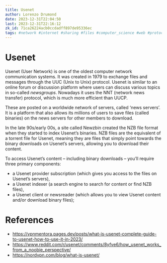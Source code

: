 ```yaml
---
title: Usenet
author: Lorenzo Drumond
date: 2023-12-31T22:04:50
last: 2023-12-31T22:16:12
zk_id: 71ca26224acb0ccdadff897de95336ec
tags: #network #internet #sharing #files #computer_science #web #protocol
---
```



# Usenet
Usenet (User Network) is one of the oldest computer network communication systems. It was
created in 1979 to exchange files and messages through the UUC (Unix to Unix) protocol.
Usenet is similar to an online forum or discussion platform where users can
discuss various topics in so-called _newsgroups_. Nowadays it uses the NNT
(network news transfer) protocol, which is much more efficient than UUCP.

These are posted on a worldwide network of servers, called ‘news servers’. It
is a platform that also allows its millions of users to save files (called
binaries) on the news servers for other members to download.

In the late 90s/early 00s, a site called Newzbin created the NZB file format
when they started to index Usenet’s binaries. NZB files are the equivalent of a
torrent file for Usenet, meaning they are files that simply point towards the
binary downloads on Usenet’s servers, allowing you to download their content.

To access Usenet’s content – including binary downloads – you’ll require three primary components:
- a Usenet provider subscription (which gives you access to the files on Usenet’s servers),
- a Usenet indexer (a search engine to search for content or find NZB files),
- a Usenet client or newsreader (which allows you to view Usenet content and/or download binary files);

# References
- https://vpnmentora.pages.dev/posts/what-is-usenet-complete-guide-to-usenet-how-to-use-it-in-2023/
- https://www.reddit.com/r/usenet/comments/8yfve6/how_usenet_works_from_a_noobie_perspective/
- https://nordvpn.com/blog/what-is-usenet/
